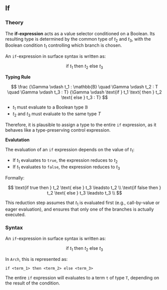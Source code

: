## If

### Theory	

The **if-expression** acts as a value selector conditioned on a Boolean. Its resulting type is determined by the common type of $t_2$ and $t_3$, with the Boolean condition $t_1$ controlling which branch is chosen.

An `if`-expression in surface syntax is written as:

$$
\text{if} \ t_1 \ \text{then} \ t_2 \ \text{else} \ t_3
$$

**Typing Rule**

$$
\frac
  {\Gamma \vdash t_1 : \mathbb{B} \quad \Gamma \vdash t_2 : T \quad \Gamma \vdash t_3 : T}
  {\Gamma \vdash \text{if } t_1 \text{ then } t_2 \text{ else } t_3 : T}
$$

- $t_1$ must evaluate to a Boolean type $\mathbb{B}$
- $t_2$ and $t_3$ must evaluate to the same type $T$

Therefore, it is plausible to assign a type to the entire `if` expression, as it behaves like a type-preserving control expression.

**Evalutation**

The evaluation of an `if` expression depends on the value of $t_1$:

- If $t_1$ evaluates to `true`, the expression reduces to $t_2$
- If $t_1$ evaluates to `false`, the expression reduces to $t_3$

Formally:

$$
\text{if true then } t_2 \text{ else } t_3 \leadsto t_2 \\
\text{if false then } t_2 \text{ else } t_3 \leadsto t_3 \\
$$

This reduction step assumes that $t_1$ is evaluated first (e.g., call-by-value or eager evaluation), and ensures that only one of the branches is actually executed.

### Syntax

An `if`-expression in surface syntax is written as:

$$
\text{if} \ t_1 \ \text{then} \ t_2 \ \text{else} \ t_3
$$

In `Arch`, this is represented as:

```
if <term_1> then <term_2> else <term_3>
```

The entire `if` expression will evaluates to a term `t` of type `T`, depending on the result of the condition.

